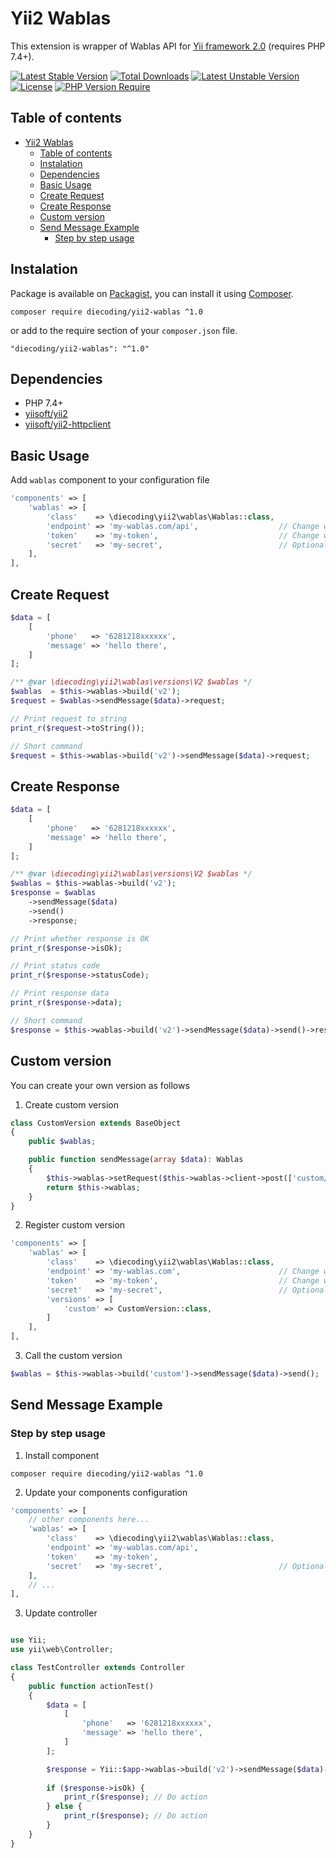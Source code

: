 # Yii2 Wablas

This extension is wrapper of Wablas API for [Yii framework 2.0](http://www.yiiframework.com) (requires PHP 7.4+).

[![Latest Stable Version](http://poser.pugx.org/diecoding/yii2-wablas/v)](https://packagist.org/packages/diecoding/yii2-wablas)
[![Total Downloads](http://poser.pugx.org/diecoding/yii2-wablas/downloads)](https://packagist.org/packages/diecoding/yii2-wablas)
[![Latest Unstable Version](http://poser.pugx.org/diecoding/yii2-wablas/v/unstable)](https://packagist.org/packages/diecoding/yii2-wablas)
[![License](http://poser.pugx.org/diecoding/yii2-wablas/license)](https://packagist.org/packages/diecoding/yii2-wablas)
[![PHP Version Require](http://poser.pugx.org/diecoding/yii2-wablas/require/php)](https://packagist.org/packages/diecoding/yii2-wablas)

## Table of contents

- [Yii2 Wablas](#yii2-wablas)
  - [Table of contents](#table-of-contents)
  - [Instalation](#instalation)
  - [Dependencies](#dependencies)
  - [Basic Usage](#basic-usage)
  - [Create Request](#create-request)
  - [Create Response](#create-response)
  - [Custom version](#custom-version)
  - [Send Message Example](#send-message-example)
    - [Step by step usage](#step-by-step-usage)

## Instalation

Package is available on [Packagist](https://packagist.org/packages/diecoding/yii2-wablas), you can install it using [Composer](https://getcomposer.org).

```shell
composer require diecoding/yii2-wablas ^1.0
```

or add to the require section of your `composer.json` file.

```shell
"diecoding/yii2-wablas": "^1.0"
```

## Dependencies

- PHP 7.4+
- [yiisoft/yii2](https://github.com/yiisoft/yii2)
- [yiisoft/yii2-httpclient](https://github.com/yiisoft/yii2-httpclient)

## Basic Usage

Add `wablas` component to your configuration file

```php
'components' => [
    'wablas' => [
        'class'    => \diecoding\yii2\wablas\Wablas::class,
        'endpoint' => 'my-wablas.com/api',                  // Change with your wablas API endpoint
        'token'    => 'my-token',                           // Change with your wablas API token
        'secret'   => 'my-secret',                          // Optional, change with your wablas API secret, you can use token with format `token.secret`
    ],
],
```

## Create Request

```php
$data = [
    [
        'phone'   => '6281218xxxxxx',
        'message' => 'hello there',
    ]
];

/** @var \diecoding\yii2\wablas\versions\V2 $wablas */
$wablas  = $this->wablas->build('v2');
$request = $wablas->sendMessage($data)->request;

// Print request to string
print_r($request->toString());

// Short command
$request = $this->wablas->build('v2')->sendMessage($data)->request;
```

## Create Response

```php
$data = [
    [
        'phone'   => '6281218xxxxxx',
        'message' => 'hello there',
    ]
];

/** @var \diecoding\yii2\wablas\versions\V2 $wablas */
$wablas = $this->wablas->build('v2');
$response = $wablas
    ->sendMessage($data)
    ->send()
    ->response;

// Print whether response is OK
print_r($response->isOk);

// Print status code
print_r($response->statusCode);

// Print response data
print_r($response->data);

// Short command
$response = $this->wablas->build('v2')->sendMessage($data)->send()->response;
```

## Custom version

You can create your own version as follows

1. Create custom version

```php
class CustomVersion extends BaseObject
{
    public $wablas;

    public function sendMessage(array $data): Wablas
    {
        $this->wablas->setRequest($this->wablas->client->post(['custom/send-message'])->setData($data));
        return $this->wablas;
    }
}
```

2. Register custom version

```php
'components' => [
    'wablas' => [
        'class'    => \diecoding\yii2\wablas\Wablas::class,
        'endpoint' => 'my-wablas.com',                      // Change with your endpoint
        'token'    => 'my-token',                           // Change with your wablas token,
        'secret'   => 'my-secret',                          // Optional, change with your wablas API secret, you can use token with format `token.secret`
        'versions' => [
            'custom' => CustomVersion::class,
        ]
    ],
],
```

3. Call the custom version

```php
$wablas = $this->wablas->build('custom')->sendMessage($data)->send();
```

## Send Message Example

### Step by step usage

1. Install component

```shell
composer require diecoding/yii2-wablas ^1.0
```

2. Update your components configuration

```php
'components' => [
    // other components here...
    'wablas' => [
        'class'    => \diecoding\yii2\wablas\Wablas::class,
        'endpoint' => 'my-wablas.com/api',
        'token'    => 'my-token',
        'secret'   => 'my-secret',                          // Optional, you can use token with format `token.secret`
    ],
    // ...
],
```

3. Update controller

```php

use Yii;
use yii\web\Controller;

class TestController extends Controller
{
    public function actionTest()
    {
        $data = [
            [
                'phone'   => '6281218xxxxxx',
                'message' => 'hello there',
            ]
        ];

        $response = Yii::$app->wablas->build('v2')->sendMessage($data)->send()->response;
        
        if ($response->isOk) {
            print_r($response); // Do action
        } else {
            print_r($response); // Do action
        }
    }
}
```
